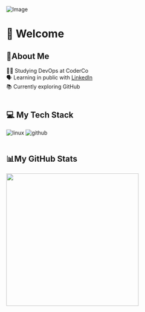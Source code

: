 ![Image](https://github.com/user-attachments/assets/f5b81e69-d694-4a64-a68f-7796478aa60c)

# 👋 Welcome

## 👨About Me
👨‍💻 Studying DevOps at CoderCo<br/>
🗣️ Learning in public with [LinkedIn](https://www.linkedin.com/in/illyas-ahmed/)<br/>
📚 Currently exploring GitHub
<br><br>

## 💻 My Tech Stack
<img alt="linux" src="https://img.shields.io/badge/linux-white?style=for-the-badge&logo=linux&logoColor=white&labelColor=black&color=black"> <img alt="github" src="https://img.shields.io/badge/github-navy?style=for-the-badge&logo=github&logoColor=white&labelColor=203d85&color=203d85">
<br><br>

## 📊My GitHub Stats
<img src="https://github-readme-stats.vercel.app/api?username=illyasa369&show_icons=true&count_private=true&theme=dark" width="350">
<br><br>
